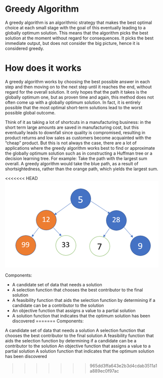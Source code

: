 # Greedy Algorithm
A greedy algorithm is an algorithmic strategy that makes the best optimal choice at each small stage with the goal of this eventually leading to a globally optimum solution. This means that the algorithm picks the best solution at the moment without regard for consequences. It picks the best immediate output, but does not consider the big picture, hence it is considered greedy.
# How does it works
A greedy algorithm works by choosing the best possible answer in each step and then moving on to the next step until it reaches the end, without regard for the overall solution. It only hopes that the path it takes is the globally optimum one, but as proven time and again, this method does not often come up with a globally optimum solution. In fact, it is entirely possible that the most optimal short-term solutions lead to the worst possible global outcome.

Think of it as taking a lot of shortcuts in a manufacturing business: in the short term large amounts are saved in manufacturing cost, but this eventually leads to downfall since quality is compromised, resulting in product returns and low sales as customers become acquainted with the “cheap” product. But this is not always the case, there are a lot of applications where the greedy algorithm works best to find or approximate the globally optimum solution such as in constructing a Huffman tree or a decision learning tree.
For example: Take the path with the largest sum overall. A greedy algorithm would take the blue path, as a result of shortsightedness, rather than the orange path, which yields the largest sum.

<<<<<<< HEAD
<img src="images/image.png">

Components:

- A candidate set of data that needs a solution
- A selection function that chooses the best contributor to the final solution
- A feasibility function that aids the selection function by determining if a candidate can be a contributor to the solution
- An objective function that assigns a value to a partial solution
- A solution function that indicates that the optimum solution has been discovered
=======
Components:

A candidate set of data that needs a solution
A selection function that chooses the best contributor to the final solution
A feasibility function that aids the selection function by determining if a candidate can be a contributor to the solution
An objective function that assigns a value to a partial solution
A solution function that indicates that the optimum solution has been discovered
>>>>>>> 965dd3ffa643e2b3d4cdab3511a1a889ec0f97ac
